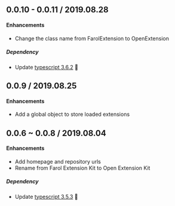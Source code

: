 ## 0.0.10 - 0.0.11 / 2019.08.28

#### Enhancements

- Change the class name from FarolExtension to OpenExtension

##### Dependency

- Update [typescript 3.6.2](https://github.com/microsoft/TypeScript/releases) 🚀

## 0.0.9 / 2019.08.25

#### Enhancements

- Add a global object to store loaded extensions

## 0.0.6 ~ 0.0.8 / 2019.08.04

#### Enhancements

- Add homepage and repository urls
- Rename from Farol Extension Kit to Open Extension Kit

##### Dependency

- Update [typescript 3.5.3](https://github.com/microsoft/TypeScript/releases) 🚀
